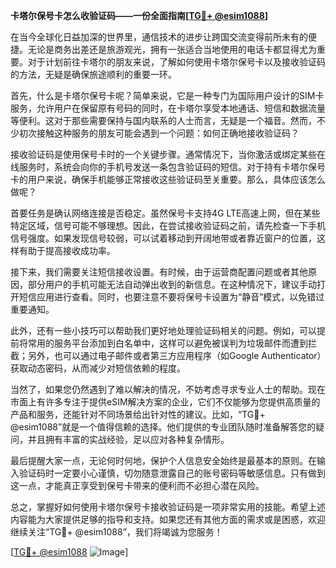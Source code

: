 **卡塔尔保号卡怎么收验证码——一份全面指南[[TG💪+ @esim1088](https://t.me/s/esim1088)]**

在当今全球化日益加深的世界里，通信技术的进步让跨国交流变得前所未有的便捷。无论是商务出差还是旅游观光，拥有一张适合当地使用的电话卡都显得尤为重要。对于计划前往卡塔尔的朋友来说，了解如何使用卡塔尔保号卡以及接收验证码的方法，无疑是确保旅途顺利的重要一环。

首先，什么是卡塔尔保号卡呢？简单来说，它是一种专门为国际用户设计的SIM卡服务，允许用户在保留原有号码的同时，在卡塔尔享受本地通话、短信和数据流量等便利。这对于那些需要保持与国内联系的人士而言，无疑是一个福音。然而，不少初次接触这种服务的朋友可能会遇到一个问题：如何正确地接收验证码？

接收验证码是使用保号卡时的一个关键步骤。通常情况下，当你激活或绑定某些在线服务时，系统会向你的手机号发送一条包含验证码的短信。对于持有卡塔尔保号卡的用户来说，确保手机能够正常接收这些验证码至关重要。那么，具体应该怎么做呢？

首要任务是确认网络连接是否稳定。虽然保号卡支持4G LTE高速上网，但在某些特定区域，信号可能不够理想。因此，在尝试接收验证码之前，请先检查一下手机信号强度。如果发现信号较弱，可以试着移动到开阔地带或者靠近窗户的位置，这样有助于提高接收成功率。

接下来，我们需要关注短信接收设置。有时候，由于运营商配置问题或者其他原因，部分用户的手机可能无法自动弹出收到的新信息。在这种情况下，建议手动打开短信应用进行查看。同时，也要注意不要将保号卡设置为“静音”模式，以免错过重要通知。

此外，还有一些小技巧可以帮助我们更好地处理验证码相关的问题。例如，可以提前将常用的服务平台添加到白名单中，这样可以避免被误判为垃圾邮件而遭到拦截；另外，也可以通过电子邮件或者第三方应用程序（如Google Authenticator）获取动态密码，从而减少对短信依赖的程度。

当然了，如果您仍然遇到了难以解决的情况，不妨考虑寻求专业人士的帮助。现在市面上有许多专注于提供eSIM解决方案的企业，它们不仅能够为您提供高质量的产品和服务，还能针对不同场景给出针对性的建议。比如，“TG💪+ @esim1088”就是一个值得信赖的选择。他们提供的专业团队随时准备解答您的疑问，并且拥有丰富的实战经验，足以应对各种复杂情形。

最后提醒大家一点，无论何时何地，保护个人信息安全始终是最基本的原则。在输入验证码时一定要小心谨慎，切勿随意泄露自己的账号密码等敏感信息。只有做到这一点，才能真正享受到保号卡带来的便利而不必担心潜在风险。

总之，掌握好如何使用卡塔尔保号卡接收验证码是一项非常实用的技能。希望上述内容能为大家提供足够的指导和支持。如果您还有其他方面的需求或是困惑，欢迎继续关注“TG💪+ @esim1088”，我们将竭诚为您服务！

[[TG💪+ @esim1088](https://t.me/s/esim1088) ![Image](https://i.postimg.cc/4NQfJmqS/Snipaste-2025-05-13-00-14-12.png)]
